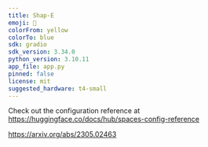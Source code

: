 ```yaml
---
title: Shap-E
emoji: 🧢
colorFrom: yellow
colorTo: blue
sdk: gradio
sdk_version: 3.34.0
python_version: 3.10.11
app_file: app.py
pinned: false
license: mit
suggested_hardware: t4-small
---
```


Check out the configuration reference at https://huggingface.co/docs/hub/spaces-config-reference

https://arxiv.org/abs/2305.02463
